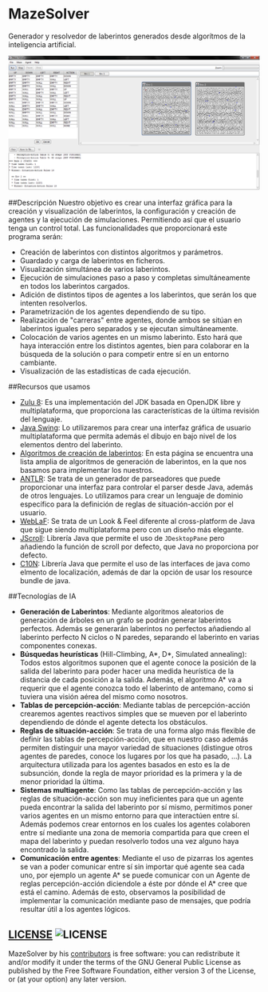 MazeSolver
==========

Generador y resolvedor de laberintos generados desde algorítmos de la inteligencia artificial.

![Screenshot](prototype/gui.png)

##Descripción
Nuestro objetivo es crear una interfaz gráfica para la creación y visualización de laberintos, la configuración y creación de agentes y la ejecución de simulaciones. Permitiendo así que el usuario tenga un control total. Las funcionalidades que proporcionará este programa serán:
* Creación de laberintos con distintos algoritmos y parámetros.
* Guardado y carga de laberintos en ficheros.
* Visualización simultánea de varios laberintos.
* Ejecución de simulaciones paso a paso y completas simultáneamente en todos los laberintos cargados.
* Adición de distintos tipos de agentes a los laberintos, que serán los que intenten resolverlos.
* Parametrización de los agentes dependiendo de su tipo.
* Realización de "carreras" entre agentes, donde ambos se sitúan en laberintos iguales pero separados y se ejecutan simultáneamente.
* Colocación de varios agentes en un mismo laberinto. Esto hará que haya interacción entre los distintos agentes, bien para colaborar en la búsqueda de la solución o para competir entre sí en un entorno cambiante.
* Visualización de las estadísticas de cada ejecución.

##Recursos que usamos
* [Zulu 8](http://www.azulsystems.com/products/zulu): Es una implementación del JDK basada en OpenJDK libre y multiplataforma, que proporciona las características de la última revisión del lenguaje.
* [Java Swing](http://docs.oracle.com/javase/tutorial/uiswing/): Lo utilizaremos para crear una interfaz gráfica de usuario multiplataforma que permita además el dibujo en bajo nivel de los elementos dentro del laberinto.
* [Algoritmos de creación de laberintos](http://www.astrolog.org/labyrnth/algrithm.htm): En esta página se encuentra una lista amplia de algoritmos de generación de laberintos, en la que nos basamos para implementar los nuestros.
* [ANTLR](http://www.antlr.org): Se trata de un generador de parseadores que puede proporcionar una interfaz para controlar el parser desde Java, además de otros lenguajes. Lo utilizamos para crear un lenguaje de dominio específico para la definición de reglas de situación-acción por el usuario.
* [WebLaF](https://github.com/mgarin/weblaf): Se trata de un Look & Feel diferente al cross-platform de Java que sigue siendo multiplataforma pero con un diseño más elegante.
* [JScroll](http://jscroll.sourceforge.net/index.html): Librería Java que permite el uso de `JDesktopPane` pero añadiendo la función de scroll por defecto, que Java no proporciona por defecto.
* [C10N](https://github.com/rodionmoiseev/c10n): Librería Java que permite el uso de las interfaces de java como elmento de localización, además de dar la opción de usar los resource bundle de java.

##Tecnologías de IA
* **Generación de Laberintos**: Mediante algoritmos aleatorios de generación de árboles en un grafo se podrán generar laberintos perfectos. Además se generarán laberintos no perfectos añadiendo al laberinto perfecto N ciclos o N paredes, separando el laberinto en varias componentes conexas.
* **Búsquedas heurísticas** (Hill-Climbing, A*, D*, Simulated annealing): Todos estos algoritmos suponen que el agente conoce la posición de la salida del laberinto para poder hacer una medida heurística de la distancia de cada posición a la salida. Además, el algoritmo A* va a requerir que el agente conozca todo el laberinto de antemano, como si tuviera una visión aérea del mismo como nosotros.
* **Tablas de percepción-acción**: Mediante tablas de percepción-acción crearemos agentes reactivos simples que se mueven por el laberinto dependiendo de dónde el agente detecta los obstáculos.
* **Reglas de situación-acción**: Se trata de una forma algo más flexible de definir las tablas de percepción-acción, que en nuestro caso además permiten distinguir una mayor variedad de situaciones (distingue otros agentes de paredes, conoce los lugares por los que ha pasado, ...). La arquitectura utilizada para los agentes basados en esto es la de subsunción, donde la regla de mayor prioridad es la primera y la de menor prioridad la última.
* **Sistemas multiagente**: Como las tablas de percepción-acción y las reglas de situación-acción son muy ineficientes para que un agente pueda encontrar la salida del laberinto por sí mismo, permitimos poner varios agentes en un mismo entorno para que interactúen entre sí. Además podemos crear entornos en los cuales los agentes colaboren entre sí mediante una zona de memoria compartida para que creen el mapa del laberinto y puedan resolverlo todos una vez alguno haya encontrado la salida.
* **Comunicación entre agentes**: Mediante el uso de pizarras los agentes se van a poder comunicar entre sí sin importar qué agente sea cada uno, por ejemplo un agente A* se puede comunicar con un Agente de reglas percepción-acción diciendole a éste por dónde el A* cree que está el camino. Además de esto, observamos la posibilidad de implementar la comunicación mediante paso de mensajes, que podría resultar útil a los agentes lógicos.

## [LICENSE](http://www.gnu.org/licenses/gpl-3.0.html) ![LICENSE](http://www.gnu.org/graphics/gplv3-88x31.png)

MazeSolver by his [contributors](https://github.com/kevinrobayna/MazeSolver/graphs/contributors) is free software: you can redistribute it and/or modify it under the terms of the GNU General Public License as published by the Free Software Foundation, either version 3 of the License, or (at your option) any later version.
